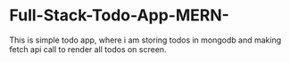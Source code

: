 # Full-Stack-Todo-App-MERN-
This is simple todo app, where i am storing todos in mongodb and making fetch api call to render all todos on screen.

